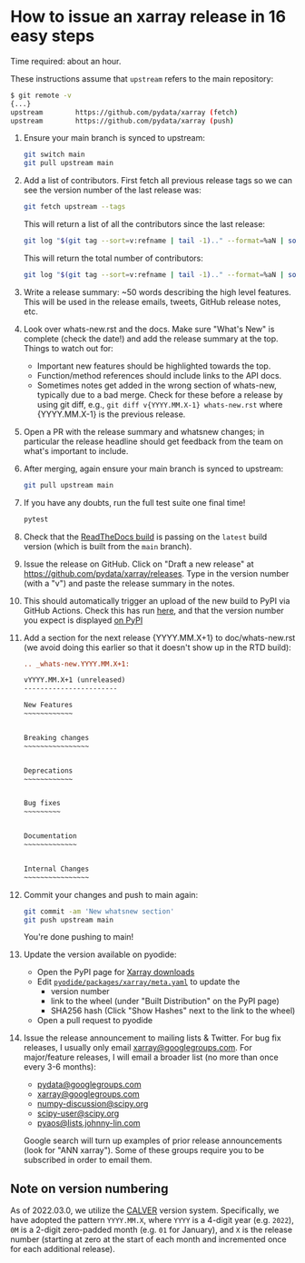 # How to issue an xarray release in 16 easy steps

Time required: about an hour.

These instructions assume that `upstream` refers to the main repository:

```sh
$ git remote -v
{...}
upstream        https://github.com/pydata/xarray (fetch)
upstream        https://github.com/pydata/xarray (push)
```

<!-- markdownlint-disable MD031 -->

 1. Ensure your main branch is synced to upstream:
     ```sh
     git switch main
     git pull upstream main
     ```
 2. Add a list of contributors.
    First fetch all previous release tags so we can see the version number of the last release was:
    ```sh
    git fetch upstream --tags
    ```
    This will return a list of all the contributors since the last release:
    ```sh
    git log "$(git tag --sort=v:refname | tail -1).." --format=%aN | sort -u | perl -pe 's/\n/$1, /'
    ```
    This will return the total number of contributors:
    ```sh
    git log "$(git tag --sort=v:refname | tail -1).." --format=%aN | sort -u | wc -l
    ```
 3. Write a release summary: ~50 words describing the high level features. This
    will be used in the release emails, tweets, GitHub release notes, etc.
 4. Look over whats-new.rst and the docs. Make sure "What's New" is complete
    (check the date!) and add the release summary at the top.
    Things to watch out for:
    - Important new features should be highlighted towards the top.
    - Function/method references should include links to the API docs.
    - Sometimes notes get added in the wrong section of whats-new, typically
      due to a bad merge. Check for these before a release by using git diff,
      e.g., `git diff v{YYYY.MM.X-1} whats-new.rst` where {YYYY.MM.X-1} is the previous
      release.
 5. Open a PR with the release summary and whatsnew changes; in particular the
    release headline should get feedback from the team on what's important to include.
 6. After merging, again ensure your main branch is synced to upstream:
     ```sh
     git pull upstream main
     ```
 7. If you have any doubts, run the full test suite one final time!
      ```sh
      pytest
      ```
 8. Check that the [ReadTheDocs build](https://readthedocs.org/projects/xray/) is passing on the `latest` build version (which is built from the `main` branch).
 9. Issue the release on GitHub. Click on "Draft a new release" at
    <https://github.com/pydata/xarray/releases>. Type in the version number (with a "v")
    and paste the release summary in the notes.
 10. This should automatically trigger an upload of the new build to PyPI via GitHub Actions.
    Check this has run [here](https://github.com/pydata/xarray/actions/workflows/pypi-release.yaml),
    and that the version number you expect is displayed [on PyPI](https://pypi.org/project/xarray/)
11. Add a section for the next release {YYYY.MM.X+1} to doc/whats-new.rst (we avoid doing this earlier so that it doesn't show up in the RTD build):
     ```rst
     .. _whats-new.YYYY.MM.X+1:

     vYYYY.MM.X+1 (unreleased)
     -----------------------

     New Features
     ~~~~~~~~~~~~


     Breaking changes
     ~~~~~~~~~~~~~~~~


     Deprecations
     ~~~~~~~~~~~~


     Bug fixes
     ~~~~~~~~~


     Documentation
     ~~~~~~~~~~~~~


     Internal Changes
     ~~~~~~~~~~~~~~~~

     ```
12. Commit your changes and push to main again:
      ```sh
      git commit -am 'New whatsnew section'
      git push upstream main
      ```
    You're done pushing to main!

13. Update the version available on pyodide:
    - Open the PyPI page for [Xarray downloads](https://pypi.org/project/xarray/#files)
    - Edit [`pyodide/packages/xarray/meta.yaml`](https://github.com/pyodide/pyodide/blob/main/packages/xarray/meta.yaml) to update the
        - version number
        - link to the wheel (under "Built Distribution" on the PyPI page)
        - SHA256 hash (Click "Show Hashes" next to the link to the wheel)
    - Open a pull request to pyodide

14. Issue the release announcement to mailing lists & Twitter. For bug fix releases, I
    usually only email xarray@googlegroups.com. For major/feature releases, I will email a broader
    list (no more than once every 3-6 months):
      - pydata@googlegroups.com
      - xarray@googlegroups.com
      - numpy-discussion@scipy.org
      - scipy-user@scipy.org
      - pyaos@lists.johnny-lin.com

    Google search will turn up examples of prior release announcements (look for
    "ANN xarray").
    Some of these groups require you to be subscribed in order to email them.

<!-- markdownlint-enable MD013 -->

## Note on version numbering

As of 2022.03.0, we utilize the [CALVER](https://calver.org/) version system.
Specifically, we have adopted the pattern `YYYY.MM.X`, where `YYYY` is a 4-digit
year (e.g. `2022`), `0M` is a 2-digit zero-padded month (e.g. `01` for January), and `X` is the release number (starting at zero at the start of each month and incremented once for each additional release).
